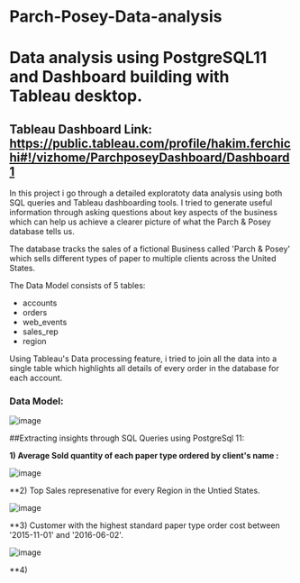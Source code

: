 # Parch-Posey-Data-analysis
# Data analysis using PostgreSQL11 and Dashboard building with Tableau desktop.
## Tableau Dashboard Link: https://public.tableau.com/profile/hakim.ferchichi#!/vizhome/ParchposeyDashboard/Dashboard1

In this project i go through a detailed exploratoty data analysis using both SQL queries and Tableau dashboarding tools. I tried to generate useful information through asking questions about key aspects of the business which can help us achieve a clearer picture of what the Parch & Posey database tells us.

The database tracks the sales of a fictional Business called 'Parch & Posey' which sells different types of paper to multiple clients across the United States.

The Data Model consists of 5 tables:
* accounts
* orders
* web_events
* sales_rep
* region

Using Tableau's Data processing feature, i tried to join all the data into a single table which highlights all details of every order in the database for each account.
### Data Model:
![image](https://user-images.githubusercontent.com/60581207/118823451-4883f480-b8b9-11eb-8803-bffd3c109602.png)

##Extracting insights through SQL Queries using PostgreSql 11:

**1) Average Sold quantity of each paper type ordered by client's name :**

![image](https://user-images.githubusercontent.com/60581207/119061982-eec51c80-b9d5-11eb-92ad-cebe26375580.png)

**2) Top Sales represenative for every Region in the Untied States.

![image](https://user-images.githubusercontent.com/60581207/119062868-0b625400-b9d8-11eb-9705-a837260676c2.png)

**3) Customer with the highest standard paper type order cost between '2015-11-01' and '2016-06-02'.

![image](https://user-images.githubusercontent.com/60581207/119064942-c5f45580-b9dc-11eb-9e40-91401f2a5570.png)

**4) 





